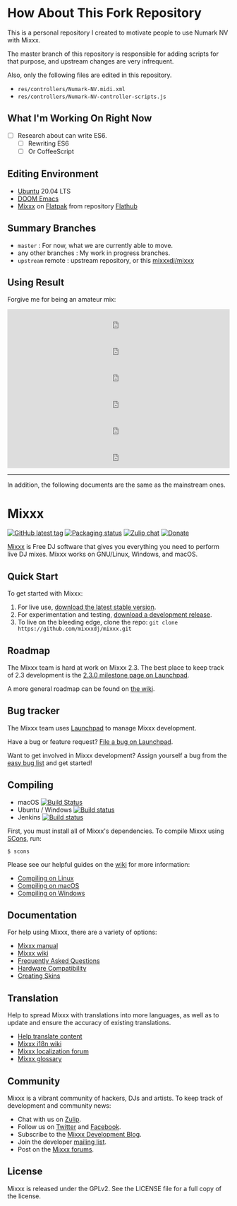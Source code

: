 # How About This Fork Repository

This is a personal repository I created to motivate people to use Numark NV with Mixxx.

The master branch of this repository is responsible for adding scripts for that purpose, and upstream changes are very infrequent.

Also, only the following files are edited in this repository.

- `res/controllers/Numark-NV.midi.xml`
- `res/controllers/Numark-NV-controller-scripts.js`

## What I'm Working On Right Now

- [ ] Research about can write ES6.
  - [ ] Rewriting ES6
  - [ ] Or CoffeeScript

## Editing Environment

- [Ubuntu](https://ubuntu.com/) 20.04 LTS
- [DOOM Emacs](https://github.com/hlissner/doom-emacs)
- [Mixxx](https://flathub.org/apps/details/org.mixxx.Mixxx) on [Flatpak](https://flatpak.org) from repository [Flathub](https://flathub.org)

## Summary Branches

- `master` : For now, what we are currently able to move.
- any other branches : My work in progress branches.
- `upstream` remote : upstream repository, or this [mixxxdj/mixxx](https://github.com/mixxxdj/mixxx)

## Using Result

Forgive me for being an amateur mix:

<iframe width="100%" height="60" src="https://www.mixcloud.com/widget/iframe/?hide_cover=1&mini=1&feed=%2Fmanzyun%2Funknown-28%2F" frameborder="0" ></iframe>
<iframe width="100%" height="60" src="https://www.mixcloud.com/widget/iframe/?hide_cover=1&mini=1&feed=%2Fmanzyun%2Fglobal-game-jam-2019-in-spporo-morning-shot-mix-%2F" frameborder="0" ></iframe>
<iframe width="100%" height="60" src="https://www.mixcloud.com/widget/iframe/?hide_cover=1&mini=1&light=1&feed=%2Fmanzyun%2Flove-for-the-music-laboratory-cube-has-gone-idle-mix%2F" frameborder="0" ></iframe>
<iframe width="100%" height="60" src="https://www.mixcloud.com/widget/iframe/?hide_cover=1&mini=1&light=1&feed=%2Fmanzyun%2Ffavorite-songs-in-soundcloud-mix%2F" frameborder="0" ></iframe>
<iframe width="100%" height="60" src="https://www.mixcloud.com/widget/iframe/?hide_cover=1&mini=1&light=1&feed=%2Fmanzyun%2Fkita-beats-vol1-retake-and-numark-nv-on-mixxx-test-drive%2F" frameborder="0" ></iframe>
<iframe width="100%" height="60" src="https://www.mixcloud.com/widget/iframe/?hide_cover=1&mini=1&light=1&feed=%2Fmanzyun%2Fshort-summer-in-hokkaido-mix%2F" frameborder="0" ></iframe>

---

In addition, the following documents are the same as the mainstream ones.

# Mixxx
[![GitHub latest tag](https://img.shields.io/github/tag/mixxxdj/mixxx.svg)](https://www.mixxx.org/download)
[![Packaging status](https://repology.org/badge/tiny-repos/mixxx.svg)](https://repology.org/metapackage/mixxx/versions)
[![Zulip chat](https://img.shields.io/badge/zulip-join_chat-brightgreen.svg)](https://mixxx.zulipchat.com)
[![Donate](https://img.shields.io/badge/Donate-PayPal-green.svg)](https://www.paypal.com/cgi-bin/webscr?cmd=_s-xclick&hosted_button_id=QSFMYWN2B3JD2&source=url)

[Mixxx] is Free DJ software that gives you everything you need to perform live
DJ mixes. Mixxx works on GNU/Linux, Windows, and macOS.

## Quick Start

To get started with Mixxx:

1. For live use, [download the latest stable version][download].
2. For experimentation and testing, [download a development release][builds].
3. To live on the bleeding edge, clone the repo: `git clone https://github.com/mixxxdj/mixxx.git`

## Roadmap

The Mixxx team is hard at work on Mixxx 2.3. The best place to keep track of
2.3 development is the [2.3.0 milestone page on Launchpad][launchpad 2.3.0].

A more general roadmap can be found on [the wiki][wiki roadmap].

## Bug tracker

The Mixxx team uses [Launchpad] to manage Mixxx development.

Have a bug or feature request? [File a bug on Launchpad][fileabug].

Want to get involved in Mixxx development? Assign yourself a bug from the [easy
bug list][easybugs] and get started!

## Compiling

* macOS [![Build Status](https://travis-ci.org/mixxxdj/mixxx.svg)](https://travis-ci.org/mixxxdj/mixxx)
* Ubuntu / Windows [![Build status](https://ci.appveyor.com/api/projects/status/j460rficblcaopwx?svg=true)](https://ci.appveyor.com/project/mixxxdj/mixxx)
* Jenkins [![Build status](https://img.shields.io/jenkins/s/https/builds.mixxx.org/job/master-release.svg)](https://builds.mixxx.org/job/master-release)

First, you must install all of Mixxx's dependencies. To compile Mixxx using
[SCons], run:

    $ scons

Please see our helpful guides on the [wiki] for more information:
- [Compiling on Linux]
- [Compiling on macOS]
- [Compiling on Windows]

## Documentation

For help using Mixxx, there are a variety of options:

- [Mixxx manual][manual]
- [Mixxx wiki][wiki]
- [Frequently Asked Questions][FAQ]
- [Hardware Compatibility]
- [Creating Skins]

## Translation

Help to spread Mixxx with translations into more languages, as well as to update and ensure the accuracy of existing translations.

- [Help translate content]
- [Mixxx i18n wiki]
- [Mixxx localization forum]
- [Mixxx glossary]

## Community

Mixxx is a vibrant community of hackers, DJs and artists. To keep track of
development and community news:

- Chat with us on [Zulip][zulip].
- Follow us on [Twitter] and [Facebook].
- Subscribe to the [Mixxx Development Blog][blog].
- Join the developer [mailing list].
- Post on the [Mixxx forums][forums].

## License

Mixxx is released under the GPLv2. See the LICENSE file for a full copy of the
license.

[mixxx]: https://www.mixxx.org
[download]: https://www.mixxx.org/download
[builds]: https://downloads.mixxx.org/builds/
[launchpad]: https://bugs.launchpad.net/mixxx
[fileabug]: https://bugs.launchpad.net/mixxx/+filebug
[twitter]: https://twitter.com/mixxxdj
[facebook]: https://www.facebook.com/pages/Mixxx-DJ-Software/21723485212
[blog]: https://mixxxblog.blogspot.com
[manual]: https://www.mixxx.org/manual/latest/
[wiki]: https://www.mixxx.org/wiki/
[faq]: https://mixxx.org/wiki/doku.php/faq
[forums]: https://www.mixxx.org/forums/
[compiling on linux]: https://mixxx.org/wiki/doku.php/compiling_on_linux
[compiling on macOS]: https://mixxx.org/wiki/doku.php/compiling_on_os_x
[compiling on windows]: https://mixxx.org/wiki/doku.php/compiling_on_windows
[mailing list]: https://lists.sourceforge.net/lists/listinfo/mixxx-devel
[SCons]: https://www.scons.org/
[launchpad 2.3.0]: https://launchpad.net/mixxx/+milestone/2.3.0
[wiki roadmap]: https://mixxx.org/wiki/doku.php/development_roadmap
[easybugs]: https://bugs.launchpad.net/mixxx/+bugs?field.searchtext=&orderby=-importance&search=Search&field.status%3Alist=NEW&field.status%3Alist=CONFIRMED&field.status%3Alist=TRIAGED&field.status%3Alist=INPROGRESS&field.status%3Alist=INCOMPLETE_WITH_RESPONSE&field.status%3Alist=INCOMPLETE_WITHOUT_RESPONSE&assignee_option=any&field.assignee=&field.bug_reporter=&field.bug_commenter=&field.subscriber=&field.structural_subscriber=&field.tag=easy&field.tags_combinator=ANY&field.has_cve.used=&field.omit_dupes.used=&field.omit_dupes=on&field.affects_me.used=&field.has_patch.used=&field.has_branches.used=&field.has_branches=on&field.has_no_branches.used=&field.has_no_branches=on&field.has_blueprints.used=&field.has_blueprints=on&field.has_no_blueprints.used=&field.has_no_blueprints=on
[creating skins]: https://mixxx.org/wiki/doku.php/creating_skins
[help translate content]: https://www.transifex.com/projects/p/mixxxdj
[Mixxx i18n wiki]: https://mixxx.org/wiki/doku.php/internationalization
[Mixxx localization forum]: https://mixxx.org/forums/viewforum.php?f=10
[Mixxx glossary]: https://www.transifex.com/projects/p/mixxxdj/glossary/l/en/
[hardware compatibility]: https://mixxx.org/wiki/doku.php/hardware_compatibility
[zulip]: https://mixxx.zulipchat.com/
